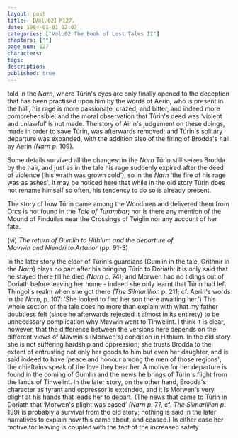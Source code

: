 ```yaml
---
layout: post
title: 【Vol.02】P127.
date: 1984-01-01 02:07
categories: ["Vol.02 The Book of Lost Tales II"]
chapters: [""]
page_num: 127
characters: 
tags: 
description: 
published: true
---
```


<p style="text-indent: 0;">
told in the <I>Narn</I>, where Túrin's eyes are only finally opened to the deception that has been practised upon him by the words of Aerin, who is present in the hall, his rage is more passionate, crazed, and bitter, and indeed more comprehensible: and the moral observation that Túrin's deed was ‘violent and unlawful’ is not made. The story of Airin's judgement on these doings, made in order to save Túrin, was afterwards removed; and Túrin's solitary departure was expanded, with the addition also of the firing of Brodda's hall by Aerin <I>(Narn p</I>. 109).
</p>

Some details survived all the changes: in the <I>Narn</I> Túrin still seizes Brodda by the hair, and just as in the tale his rage suddenly expired after the deed of violence (‘his wrath was grown cold’), so in the <I>Narn</I> ‘the fire of his rage was as ashes'. It may be noticed here that while in the old story Túrin does not rename himself so often, his tendency to do so is already present.

The story of how Túrin came among the Woodmen and delivered them from Orcs is not found in the <I>Tale of Turambar</I>; nor is there any mention of the Mound of Finduilas near the Crossings of Teiglin nor any account of her fate.

(vi)     <I>The return of Gumlin to Hithlum and the departure of<BR>Mavwin and Nienóri to Artanor</I> (pp. 91-3)

In the later story the elder of Túrin's guardians (Gumlin in the tale, Grithnir in the <I>Narn</I>) plays no part after his bringing Túrin to Doriath: it is only said that he stayed there till he died <I>(Narn</I> p. 74); and Morwen had no tidings out of Doriath before leaving her home - indeed she only learnt that Túrin had left Thingol's realm when she got there <I>(The Silmarillion</I> p. 211; cf. Aerin's words in <I>the Narn</I>, p. 107: ‘She looked to find her son there awaiting her.’) This whole section of the tale does no more than explain with what my father doubtless felt (since he afterwards rejected it almost in its entirety) to be unnecessary complication why Mavwin went to Tinwelint. I think it is clear, however, that the difference between the versions here depends on the different views of Mavwin's (Morwen's) condition in Hithlum. In the old story she is not suffering hardship and oppression; she trusts Brodda to the extent of entrusting not only her goods to him but even her daughter, and is said indeed to have ‘peace and honour among the men of those regions'; the chieftains speak of the love they bear her. A motive for her departure is found in the coming of Gumlin and the news he brings of Túrin's flight from the lands of Tinwelint. In the later story, on the other hand, Brodda's character as tyrant and oppressor is extended, and it is Morwen's very plight at his hands that leads her to depart. (The news that came to Túrin in Doriath that ‘Morwen's plight was eased’ <I>(Narn p</I>. 77, cf. <I>The Silmarillion p</I>. 199) is probably a survival from the old story; nothing is said in the later narratives to explain how this came about, and ceased.) In either case her motive for leaving is coupled with the fact of the increased safety

